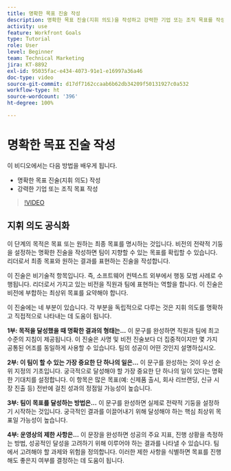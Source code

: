 ```yaml
---
title: 명확한 목표 진술 작성
description: 명확한 목표 진술(지휘 의도)을 작성하고 강력한 기업 또는 조직 목표를 작성하는 방법을 알아봅니다.
activity: use
feature: Workfront Goals
type: Tutorial
role: User
level: Beginner
team: Technical Marketing
jira: KT-8892
exl-id: 95035fac-e434-4073-91e1-e16997a36a46
doc-type: video
source-git-commit: d17df7162ccaab6b62db34209f50131927c0a532
workflow-type: ht
source-wordcount: '396'
ht-degree: 100%

---
```


# 명확한 목표 진술 작성

이 비디오에서는 다음 방법을 배우게 됩니다.

* 명확한 목표 진술(지휘 의도) 작성
* 강력한 기업 또는 조직 목표 작성

>[!VIDEO](https://video.tv.adobe.com/v/335186/?quality=12&learn=on&enablevpops)

<!--
Your turn graphic
-->

## 지휘 의도 공식화

이 단계의 목적은 목표 또는 원하는 최종 목표를 명시하는 것입니다. 비전의 전략적 기둥을 설정하는 명확한 진술을 작성하면 팀이 지향할 수 있는 목표를 확립할 수 있습니다. 리더로서 최종 목표와 원하는 결과를 표현하는 진술을 작성합니다.

이 진술은 비기술적 항목입니다. 즉, 소프트웨어 컨텍스트 외부에서 행동 모범 사례로 수행됩니다. 리더로서 가지고 있는 비전을 직원과 팀에 표현하는 역할을 합니다. 이 진술은 비전에 부합하는 최상위 목표를 요약해야 합니다.

이 진술에는 네 부분이 있습니다. 각 부분을 독립적으로 다루는 것은 지휘 의도를 명확하고 직접적으로 나타내는 데 도움이 됩니다.

**1부: 목적을 달성했을 때 명확한 결과의 형태는...**
이 문구를 완성하면 직원과 팀에 최고 수준의 지침이 제공됩니다. 이 진술은 사명 및 비전 진술보다 더 집중적이지만 몇 가지 공통된 어조를 동일하게 사용할 수 있습니다. 팀의 성공이 어떤 것인지 설명하십시오.

**2부: 이 팀이 할 수 있는 가장 중요한 단 하나의 일은...**
이 문구를 완성하는 것이 우선 순위 지정의 기초입니다. 궁극적으로 달성해야 할 가장 중요한 단 하나의 일이 있다는 명확한 기대치를 설정합니다. 이 항목은 많은 목표(예: 신제품 출시, 회사 리브랜딩, 신규 시장 진출 등) 전반에 걸친 성과의 정점일 가능성이 높습니다.

**3부: 팀이 목표를 달성하는 방법은...**
이 문구를 완성하면 실제로 전략적 기둥을 설정하기 시작하는 것입니다. 궁극적인 결과를 이끌어내기 위해 달성해야 하는 핵심 최상위 목표일 가능성이 높습니다.

**4부: 운영상의 제한 사항은...**
이 문장을 완성하면 성공의 주요 지표, 진행 상황을 측정하는 방법, 성공적인 달성을 고려하기 위해 이루어야 하는 결과를 나타낼 수 있습니다. 팀에서 고려해야 할 과제와 위험을 정의합니다. 이러한 제한 사항을 식별하면 목표를 진행해도 좋은지 여부를 결정하는 데 도움이 됩니다.
